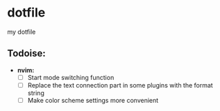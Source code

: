 # dotfile
my dotfile

## Todoise:
* **nvim:**
  - [ ] Start mode switching function
  - [ ] Replace the text connection part in some plugins with the format string
  - [ ] Make color scheme settings more convenient
